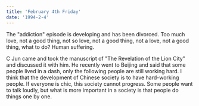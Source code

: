 ```yaml
---
title: 'February 4th Friday'
date: '1994-2-4'
---
```

The "addiction" episode is developing and has been divorced. Too much love, not a good thing, not so love, not a good thing, not a love, not a good thing, what to do? Human suffering.

C Jun came and took the manuscript of "The Revelation of the Lion City" and discussed it with him. He recently went to Beijing and said that some people lived in a dash, only the following people are still working hard. I think that the development of Chinese society is to have hard-working people. If everyone is chic, this society cannot progress. Some people want to talk loudly, but what is more important in a society is that people do things one by one.